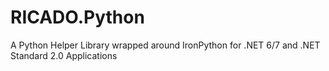 # RICADO.Python
A Python Helper Library wrapped around IronPython for .NET 6/7 and .NET Standard 2.0 Applications
